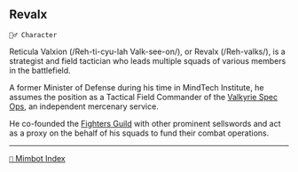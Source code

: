 ## Revalx

`🧙‍♂️ Character`

Reticula Valxion (/Reh-ti-cyu-lah Valk-see-on/), or Revalx (/Reh-valks/), is a strategist and field tactician who leads multiple squads of various members in the battlefield. 

A former Minister of Defense during his time in MindTech Institute, he assumes the position as a Tactical Field Commander of the [Valkyrie Spec Ops](<https://zeithalt.github.io/r/valkyrie_specops.html>), an independent mercenary service.

He co-founded the [Fighters Guild](<https://zeithalt.github.io/r/fighters_guild.html>) with other prominent sellswords and act as a proxy on the behalf of his squads to fund their combat operations.


<!---
keywords: revalx, valkyrie, mercenary, mt, character
aliases: 
-->
----------
[`📑` Mimbot Index](</index.md#9ff1>)